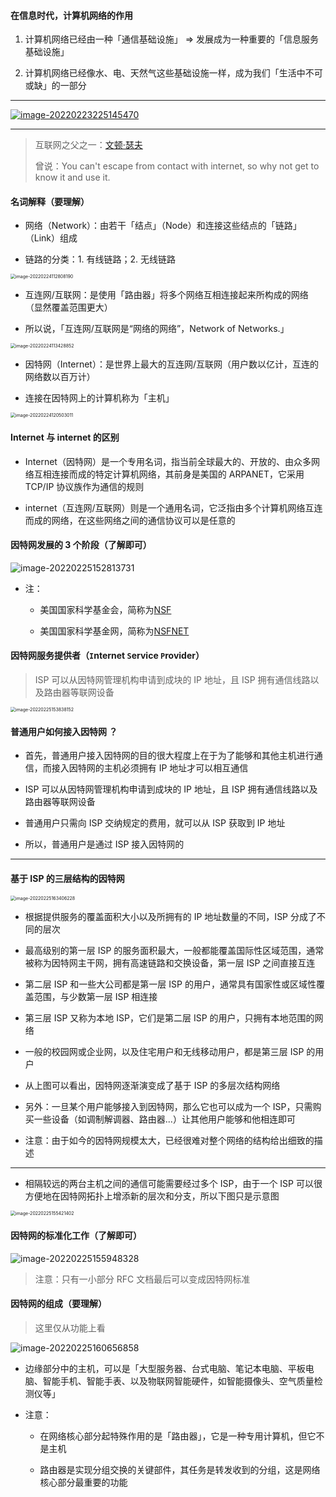 #### 在信息时代，计算机网络的作用

1. 计算机网络已经由一种「通信基础设施」 => 发展成为一种重要的「信息服务基础设施」

2. 计算机网络已经像水、电、天然气这些基础设施一样，成为我们「生活中不可或缺」的一部分

---

[![image-20220223225145470](https://gitee.com/pj-l/imgs-1/raw/master/image-20220223225145470.png)](https://www.cnnic.net.cn)

---

> 互联网之父之一：[文顿·瑟夫](https://zh.wikipedia.org/wiki/%E6%96%87%E9%A0%93%C2%B7%E7%91%9F%E5%A4%AB)
>
> 曾说：You can't escape from contact with internet, so why not get to know it and use it.

#### 名词解释（要理解）

- 网络（Network）：由若干「结点」（Node）和连接这些结点的「链路」（Link）组成

- 链路的分类：1. 有线链路；2. 无线链路

<img src="https://gitee.com/pj-l/imgs-1/raw/master/image-20220224112808190.png" alt="image-20220224112808190" style="zoom:50%;" />

- 互连网/互联网：是使用「路由器」将多个网络互相连接起来所构成的网络（显然覆盖范围更大）

- 所以说，「互连网/互联网是“网络的网络”，Network of Networks.」

<img src="https://gitee.com/pj-l/imgs-1/raw/master/image-20220224113428852.png" alt="image-20220224113428852" style="zoom: 50%;" />

- 因特网（Internet）：是世界上最大的互连网/互联网（用户数以亿计，互连的网络数以百万计）

- 连接在因特网上的计算机称为「主机」

<img src="https://gitee.com/pj-l/imgs-1/raw/master/image-20220224120503011.png" alt="image-20220224120503011" style="zoom:50%;" />

#### Internet 与 internet 的区别

- Internet（因特网）是一个专用名词，指当前全球最大的、开放的、由众多网络互相连接而成的特定计算机网络，其前身是美国的 ARPANET，它采用 TCP/IP 协议族作为通信的规则

- internet（互连网/互联网）则是一个通用名词，它泛指由多个计算机网络互连而成的网络，在这些网络之间的通信协议可以是任意的

#### 因特网发展的 3 个阶段（了解即可）

![image-20220225152813731](https://gitee.com/pj-l/imgs-1/raw/master/image-20220225152813731.png)

- 注：

	- 美国国家科学基金会，简称为[NSF](https://zh.wikipedia.org/wiki/%E5%9B%BD%E5%AE%B6%E7%A7%91%E5%AD%A6%E5%9F%BA%E9%87%91%E4%BC%9A)
	
	- 美国国家科学基金网，简称为[NSFNET](https://en.wikipedia.org/wiki/National_Science_Foundation_Network)

#### 因特网服务提供者（`I`nternet `S`ervice `P`rovider）

> ISP 可以从因特网管理机构申请到成块的 IP 地址，且 ISP 拥有通信线路以及路由器等联网设备

<img src="https://gitee.com/pj-l/imgs-1/raw/master/image-20220225153838152.png" alt="image-20220225153838152" style="zoom:50%;" />

#### 普通用户如何接入因特网 ？

- 首先，普通用户接入因特网的目的很大程度上在于为了能够和其他主机进行通信，而接入因特网的主机必须拥有 IP 地址才可以相互通信

- ISP 可以从因特网管理机构申请到成块的 IP 地址，且 ISP 拥有通信线路以及路由器等联网设备

- 普通用户只需向 ISP 交纳规定的费用，就可以从 ISP 获取到 IP 地址

- 所以，普通用户是通过 ISP 接入因特网的

---

#### 基于 ISP 的三层结构的因特网

<img src="https://gitee.com/pj-l/imgs-1/raw/master/image-20220225163406228.png" alt="image-20220225163406228" style="zoom:50%;" />

- 根据提供服务的覆盖面积大小以及所拥有的 IP 地址数量的不同，ISP 分成了不同的层次

- 最高级别的第一层 ISP 的服务面积最大，一般都能覆盖国际性区域范围，通常被称为因特网主干网，拥有高速链路和交换设备，第一层 ISP 之间直接互连

- 第二层 ISP 和一些大公司都是第一层 ISP 的用户，通常具有国家性或区域性覆盖范围，与少数第一层 ISP 相连接

- 第三层 ISP 又称为本地 ISP，它们是第二层 ISP 的用户，只拥有本地范围的网络

- 一般的校园网或企业网，以及住宅用户和无线移动用户，都是第三层 ISP 的用户

- 从上图可以看出，因特网逐渐演变成了基于 ISP 的多层次结构网络

- 另外：一旦某个用户能够接入到因特网，那么它也可以成为一个 ISP，只需购买一些设备（如调制解调器、路由器...）让其他用户能够和他相连即可

- 注意：由于如今的因特网规模太大，已经很难对整个网络的结构给出细致的描述

---

- 相隔较远的两台主机之间的通信可能需要经过多个 ISP，由于一个 ISP 可以很方便地在因特网拓扑上增添新的层次和分支，所以下图只是示意图

<img src="https://gitee.com/pj-l/imgs-1/raw/master/image-20220225155421402.png" alt="image-20220225155421402" style="zoom:50%;" />

#### 因特网的标准化工作（了解即可）

![image-20220225155948328](https://gitee.com/pj-l/imgs-1/raw/master/image-20220225155948328.png)

> 注意：只有一小部分 RFC 文档最后可以变成因特网标准

#### 因特网的组成（要理解）

> 这里仅从功能上看

![image-20220225160656858](https://gitee.com/pj-l/imgs-1/raw/master/image-20220225160656858.png)

- 边缘部分中的主机，可以是「大型服务器、台式电脑、笔记本电脑、平板电脑、智能手机、智能手表、以及物联网智能硬件，如智能摄像头、空气质量检测仪等」

- 注意：

	- 在网络核心部分起特殊作用的是「路由器」，它是一种专用计算机，但它不是主机

	- 路由器是实现分组交换的关键部件，其任务是转发收到的分组，这是网络核心部分最重要的功能

